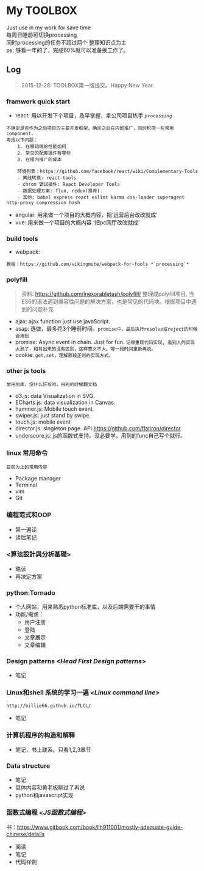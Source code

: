 # My TOOLBOX
>
Just use in my work for save time  
每周日睡前可切换processing  
同时processing的任务不超过两个
整理知识点为主  
ps: 够看一年的了，完成60%就可以准备换工作了。

## Log
> 2015-12-28: TOOLBOX第一版提交。Happy New Year.

### framwork quick start
- react: 用以开发下个项目，及早掌握，拿公司项目练手 *`processing`*
>
	不确定是否作为之后项目的主要开发框架，确定之后在内部推广，同时积攒一些常用component.
	考虑以下问题：  
		1. 在移动端的性能如何  
		2. 常见的配套插件有哪些
		3. 在组内推广的成本  
		
		环境列表：https://github.com/facebook/react/wiki/Complementary-Tools
		- 离线转换: react-tools 
		- chrom 调试插件: React Developer Tools
		- 数据处理方案: flux, redux(推荐)
		- 其他: babel express react eslint karma css-loader superagent http-proxy compression hash
- angular: 用来做一个项目的大概内容，把‘运营后台改改就成’
- vue: 用来做一个项目的大概内容 ‘把pc网厅改改就成’


### build tools
- webpack:
>
	教程：https://github.com/vikingmute/webpack-for-fools *`processing`*


### polyfill 	
>	资料: https://github.com/inexorabletash/polyfill/
	整理成polyfill项目, 当ES6的语法遇到兼容性问题的解决方案，也是常见的代码块。根据项目中遇到的问题补充
	
- ajax: ajax function just use javaScript. 
- asap: 选做，最多花3个睡前时间。`promise中，最后执行resolve或reject的时候会用到`
- promise: Async event in chain. Just for fun. `记得重现代码实现, 看别人的实现太熟了，和背出来的没有区别，这样意义不大。等一段时间重新再说。`
- cookie: `get,set，理解那段正则的实现方式。`

### other js tools
>
	常用的库，没什么好写的，用到的时候翻文档

- d3.js: data Visualization in SVG.
- ECharts.js: data visualization in Canvas.
- hammer.js: Mobile touch event.
- swiper.js: just stand by swipe.
- touch.js: mobile event
- director.js: singleton page.  API:https://github.com/flatiron/director
- underscore.js: js的函数式支持。没必要学，用到的func自己写个就行。

### linux 常用命令
>
	目前为止的常用内容

- Package manager
- Terminal
- vim
- Git

### 编程范式和OOP
- 第一遍读
- 读后笔记

### <算法設計與分析基礎>
- 略读
- 再决定方案

### python:Tornado
- 个人网站，用来熟悉python标准库，以及后端需要干的事情
- 功能/需求：
	- 用户注册
	- 登陆
	- 文章展示
	- 文章编辑
	
### Design patterns *\<Head First Design patterns\>*
- 笔记

### Linux和shell 系统的学习一遍 *\<Linux command line\>* 
>
	http://billie66.github.io/TLCL/
	
- 笔记

### 计算机程序的构造和解释
- 笔记，书上联系。只看1,2,3章节

### Data structure
- 笔记
- 具体内容和黄老板聊过了再说
- python和javascript实现

### 函数式编程 *\<JS函数式编程\>*
书：https://www.gitbook.com/book/llh911001/mostly-adequate-guide-chinese/details

- 阅读
- 笔记
- 代码样例

